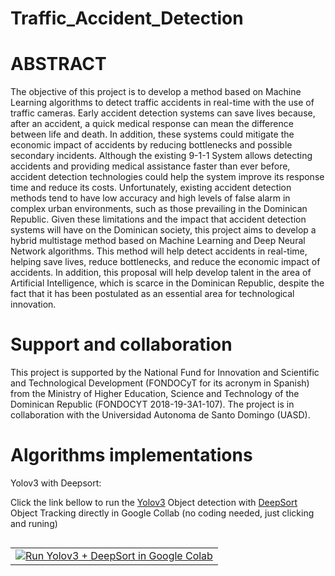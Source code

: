 # Traffic_Accident_Detection
# ABSTRACT

The objective of this project is to develop a method based on Machine Learning algorithms to detect traffic accidents in real-time with the use of traffic cameras. Early accident detection systems can save lives because, after an accident, a quick medical response can mean the difference between life and death. In addition, these systems could mitigate the economic impact of accidents by reducing bottlenecks and possible secondary incidents. Although the existing 9-1-1 System allows detecting accidents and providing medical assistance faster than ever before, accident detection technologies could help the system improve its response time and reduce its costs. Unfortunately, existing accident detection methods tend to have low accuracy and high levels of false alarm in complex urban environments, such as those prevailing in the Dominican Republic. Given these limitations and the impact that accident detection systems will have on the Dominican society, this project aims to develop a hybrid multistage method based on Machine Learning and Deep Neural Network algorithms. This method will help detect accidents in real-time, helping save lives, reduce bottlenecks, and reduce the economic impact of accidents. In addition, this proposal will help develop talent in the area of Artificial Intelligence, which is scarce in the Dominican Republic, despite the fact that it has been postulated as an essential area for technological innovation.

# Support and collaboration

This project is supported by the National Fund for Innovation and Scientific and Technological Development (FONDOCyT for its acronym in Spanish) from the  Ministry of Higher Education, Science and Technology of the Dominican Republic (FONDOCYT 2018-19-3A1-107). The project is in collaboration with the Universidad Autonoma de Santo Domingo (UASD).

# Algorithms implementations

Yolov3 with Deepsort: 

Click the link bellow to run the [Yolov3]( https://github.com/ultralytics/yolov3) Object detection with [DeepSort]( https://github.com/nwojke/deep_sort)  Object Tracking directly in Google Collab (no coding needed, just clicking and runing) 

<table align="left">
  <td>
    <a target="_blank" href="https://colab.research.google.com/github/lopezbec/Traffic_Accident_Detection/blob/master/Yolov3_DeepSort/GPU/Implementation_Object_tracker.ipynb"><img src="https://www.tensorflow.org/images/colab_logo_32px.png" />Run Yolov3 + DeepSort in Google Colab</a>
  </td>
</table>
